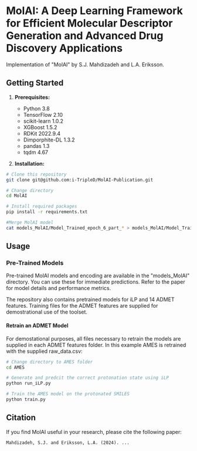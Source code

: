 
# MolAI: A Deep Learning Framework for Efficient Molecular Descriptor Generation and Advanced Drug Discovery Applications
Implementation of "MolAI" by S.J. Mahdizadeh and L.A. Eriksson.

## Getting Started

1. **Prerequisites:**
   * Python 3.8
   * TensorFlow 2.10
   * scikit-learn 1.0.2
   * XGBoost 1.5.2
   * RDKit 2022.9.4
   * Dimporphite-DL 1.3.2
   * pandas 1.3
   * tqdm 4.67

2. **Installation:**

```bash
# Clone this repository
git clone git@github.com:i-TripleD/MolAI-Publication.git

# Change directory
cd MolAI

# Install required packages
pip install -r requirements.txt

#Merge MolAI model
cat models_MolAI/Model_Trained_epoch_6_part_* > models_MolAI/Model_Trained_epoch_6.h5
```

## Usage

### Pre-Trained Models

Pre-trained MolAI models and encoding are available in the "models_MolAI" directory. You can use these for immediate predictions. Refer to the paper for model details and performance metrics.

The repository also contains pretrained models for iLP and 14 ADMET features. Training files for the ADMET features are supplied for demostrational use of the toolset. 

#### Retrain an ADMET Model

For demostational purposes, all files necessary to retrain the models are supplied in each ADMET features folder. In this example AMES is retrained with the supplied raw_data.csv:

```bash
# Change directory to AMES folder
cd AMES

# Generate and predcit the correct protonation state using iLP
python run_iLP.py

# Train the AMES model on the protonated SMILES
python train.py

```

## Citation

If you find MolAI useful in your research, please cite the following paper:

```
Mahdizadeh, S.J. and Eriksson, L.A. (2024). ...
```

